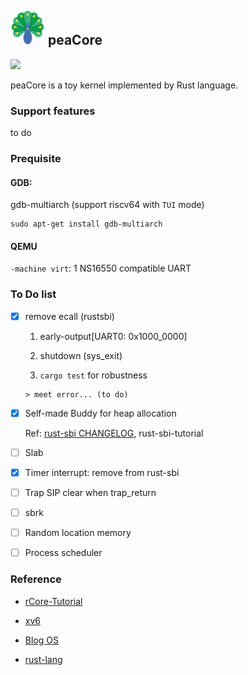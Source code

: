 ## <img src="docs/static/icon.png" width="55"> peaCore

![](https://img.shields.io/badge/language-Rust-brightgreen)

peaCore is a toy kernel implemented by Rust language.

### Support features
 to do

### Prequisite

#### GDB: 

gdb-multiarch (support riscv64 with `TUI` mode)

```shell
sudo apt-get install gdb-multiarch
```

#### QEMU

`-machine virt`: 1 NS16550 compatible UART

### To Do list

- [x] remove ecall (rustsbi)
  
    1. early-output[UART0: 0x1000_0000] 

    2. shutdown (sys_exit)

    3. `cargo test` for robustness

      > meet error... (to do)



- [x] Self-made Buddy for heap allocation

  Ref: [rust-sbi CHANGELOG](https://github.com/rustsbi/rustsbi/blob/91cfa36d14b81af3874ba1da2c0663b5bd601fa3/CHANGELOG.md?plain=1#L122), rust-sbi-tutorial

- [ ] Slab

- [x] Timer interrupt: remove from rust-sbi

- [ ] Trap SIP clear when trap_return

- [ ] sbrk

- [ ] Random location memory

- [ ] Process scheduler


### Reference

- [rCore-Tutorial](https://rcore-os.cn/rCore-Tutorial-Book-v3/index.html)

- [xv6](https://github.com/mit-pdos/xv6-riscv)

- [Blog OS](https://os.phil-opp.com/)

- [rust-lang](https://doc.rust-lang.org/std/index.html)

